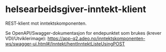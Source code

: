 # helsearbeidsgiver-inntekt-klient
REST-klient mot inntektskomponenten.

Se OpenAPI/Swagger-dokumentasjon for endepunktet som brukes (krever VDI/Utviklerimage):
https://app-q2.adeo.no/inntektskomponenten-ws/swagger-ui.html#/Inntekt/hentInntektListeUsingPOST
